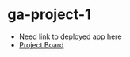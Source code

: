 # ga-project-1

+ Need link to deployed app here
+ [Project Board](https://github.com/patrickodpt/ga-project-1/projects/1 "Project Board")
